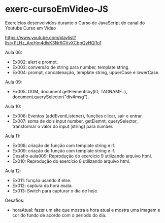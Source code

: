 # exerc-cursoEmVideo-JS
Exercícios desenvolvidos durante o Curso de JavaScript do canal do Youtube Curso em Vídeo

https://www.youtube.com/playlist?list=PLHz_AreHm4dlsK3Nr9GVvXCbpQyHQl1o1

Aula 06:
- Ex002: alert e prompt.
- Ex003: conversão de string para number, template string.
- Ex004: prompt, concatenação, template string, upperCase e lowerCase.

Aula 09: 
- Ex005: DOM, document.getElementsby(ID, TAGNAME..), document.querySelector("div#msg").

Aula 10:
- Ex006: Eventos (addEventListener), funções clicar, sair e entrar.
- Ex007: soma de dois input number, getElemnt, querySelector, transformar o valor do input (string) para number.

Aula 11: 
- Ex008: criação de função com template string e if.
- Ex009: criação de função com template string e if.
- Desafio-aula009: Reprodução do exercício 9 utilizando arquivo html.
- Ex010: Reprodução do exercício 8 utilizando arquivo html.

Aula 12: 
- Ex011: função usando if else.
- Ex012: captura da hora exata.
- Ex013: Switch para capturar o dia de hoje.

Desafios: 
- horaAtual: fazer um site que mostra a hora atual e mostra uma imagem e cor do fundo de acordo com o período do dia.